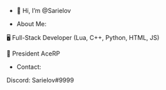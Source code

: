 - 👋 Hi, I’m @Sarielov

- About Me:

🖥️ Full-Stack Developer (Lua, C++, Python, HTML, JS)

🤵‍ President AceRP


- Contact: 

Discord: Sarielov#9999
